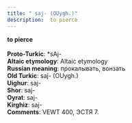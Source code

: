 ```yaml
---
title: " saj- (OUygh.)"
description:  to pierce
---
```

<p data-pagefind-weight="0.5">
<strong> to pierce</strong><br><br>
<strong>Proto-Turkic</strong>:  *sAj-<br>
<strong>Altaic etymology</strong>:  Altaic etymology<br>
<strong>Russian meaning</strong>:  прокалывать, вонзать<br>
<strong>Old Turkic</strong>:  saj- (OUygh.)<br>
<strong>Uighur</strong>:  saj-<br>
<strong>Shor</strong>:  saj-<br>
<strong>Oyrat</strong>:  saj-<br>
<strong>Kirghiz</strong>:  saj-<br>
<strong>Comments</strong>:  VEWT 400, ЭСТЯ 7.<br>

</p>
